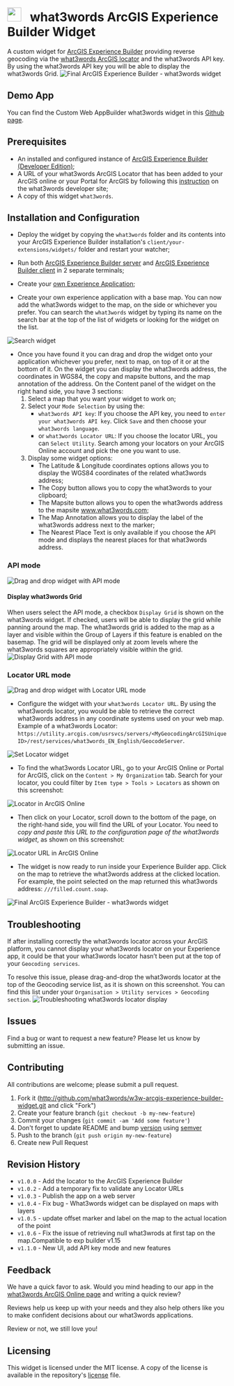 # <image src="https://what3words.com/assets/images/w3w_square_red.png" width="32" height="32"> &nbsp; what3words ArcGIS Experience Builder Widget


A custom widget for [ArcGIS Experience Builder](https://developers.arcgis.com/experience-builder//) providing reverse geocoding via the [what3words ArcGIS locator](https://developer.what3words.com/tools/gis-extensions/arcgis) and the what3words API key. By using the what3words API key you will be able to display the what3words Grid.
![Final ArcGIS Experience Builder - what3words widget](./docs/ScreenShot-01-show-final-widget-with-api-key.png)

## Demo App

You can find the Custom Web AppBuilder what3words widget in this [Github page](https://what3words.github.io/w3w-arcgis-experience-builder-widget/expBuilder_Widget/).

## Prerequisites
- An installed and configured instance of [ArcGIS Experience Builder (Developer Edition)](https://developers.arcgis.com/experience-builder/guide/install-guide/);
- A URL of your what3words ArcGIS Locator that has been added to your ArcGIS online or your Portal for ArcGIS by following this [instruction](https://developer.what3words.com/tools/gis-extensions/arcgis) on the what3words developer site;
- A copy of this widget `what3words`.

## Installation and Configuration

- Deploy the widget by copying the `what3words` folder and its contents into your ArcGIS Experience Builder installation's `client/your-extensions/widgets/` folder and restart your watcher;

- Run both [ArcGIS Experience Builder server](https://developers.arcgis.com/experience-builder/guide/install-guide/#server-install) and [ArcGIS Experience Builder client](https://developers.arcgis.com/experience-builder/guide/install-guide/#client-install) in 2 separate terminals;

- Create your [own Experience Application](https://developers.arcgis.com/experience-builder/guide/);

- Create your own experience application with a base map. You can now add the what3words widget to the map, on the side or whichever you prefer. You can search the `what3words` widget by typing its name on the search bar at the top of the list of widgets or looking for the widget on the list.

![Search widget](./docs/ScreenShot-02-search-w3w.png)

- Once you have found it you can drag and drop the widget onto your application whichever you prefer, next to map, on top of it or at the bottom of it. 
On the widget you can display the what3words address, the coordinates in WGS84, the copy and mapsite buttons, and the map annotation of the address. 
On the Content panel of the widget on the right hand side, you have 3 sections:
    1. Select a map that you want your widget to work on;
    2. Select your `Mode Selection` by using the:
        - `what3words API key`:
        If you choose the API key, you need to `enter your what3words API key`. Click `Save` and then choose your `what3words language`.
        - or `what3words Locator URL`:
        If you choose the locator URL, you can `Select Utility`. Search among your locators on your ArcGIS Online account and pick the one you want to use.
    3. Display some widget options:
        - The Latitude & Longitude coordinates options allows you to display the WGS84 coordinates of the related what3words address;
        - The Copy button allows you to copy the what3words to your clipboard;
        - The Mapsite button allows you to open the what3words address to the mapsite www.what3words.com;
        - The Map Annotation allows you to display the label of the what3words address next to the marker;
        - The Nearest Place Text is only available if you choose the API mode and displays the nearest places for that what3words address.

### API mode
![Drag and drop widget with API mode](./docs/ScreenShot-06-settings-page-for-api-mode.png)

#### Display what3words Grid
When users select the API mode, a checkbox `Display Grid` is shown on the what3words widget. If checked, users will be able to display the grid while panning around the map. The what3words grid is added to the map as a layer and visible within the Group of Layers if this feature is enabled on the basemap.
The grid will be displayed only at zoom levels where the what3words squares are appropriately visible within the grid.
![Display Grid with API mode](./docs/ScreenShot-05-display-grid.png)

### Locator URL mode
![Drag and drop widget with Locator URL mode](./docs/ScreenShot-06-settings-page-for-locator-mode.png)


- Configure the widget with your `what3words Locator URL`. By using the what3words locator, you would be able to retrieve the correct what3words address in any coordinate systems used on your web map.
Example of a what3words Locator: `https://utility.arcgis.com/usrsvcs/servers/<MyGeocodingArcGISUniqueID>/rest/services/what3words_EN_English/GeocodeServer`.

![Set Locator widget](./docs/ScreenShot-04-set-locator.png)

- To find the what3words Locator URL, go to your ArcGIS Online or Portal for ArcGIS, click on the `Content > My Organization` tab. Search for your locator, you could filter by `Item type > Tools > Locators` as shown on this screenshot:

![Locator in ArcGIS Online](./docs/ScreenShot-06-locator-arcgis-online.png)

- Then click on your Locator, scroll down to the bottom of the page, on the right-hand side, you will find the URL of your Locator. You need to *copy and paste this URL to the configuration page of the what3words widget*, as shown on this screenshot:

![Locator URL in ArcGIS Online](./docs/ScreenShot-07-arcgis-online-locator-url.png)

- The widget is now ready to run inside your Experience Builder app. Click on the map to retrieve the what3words address at the clicked location. For example, the point selected on the map returned this what3words address: `///filled.count.soap`.

![Final ArcGIS Experience Builder - what3words widget](./docs/ScreenShot-01-show-final-widget-with-locator-url.png)

## Troubleshooting
If after installing correctly the what3words locator across your ArcGIS platform, you cannot display your what3words locator on your Experience app, it could be that your what3words locator hasn’t been put at the top of your `Geocoding services`.

To resolve this issue, please drag-and-drop the what3words locator at the top of the Geocoding service list, as it is shown on this screenshot. You can find this list under your `Organisation > Utility services > Geocoding section`. 
![Troubleshooting what3words locator display](./docs/ScreenShot-05-troubleshooting-w3w-locator.png)


## Issues

Find a bug or want to request a new feature? Please let us know by submitting an issue.

## Contributing
All contributions are welcome; please submit a pull request.

1. Fork it (http://github.com/what3words/w3w-arcgis-experience-builder-widget.git and click "Fork")
1. Create your feature branch (`git checkout -b my-new-feature`)
1. Commit your changes (`git commit -am 'Add some feature'`)
1. Don't forget to update README and bump [version](./lib/what3words/version.rb) using [semver](https://semver.org/)
1. Push to the branch (`git push origin my-new-feature`)
1. Create new Pull Request

## Revision History
* `v1.0.0`  - Add the locator to the ArcGIS Experience Builder
* `v1.0.2` - Add a temporary fix to validate any Locator URLs
* `v1.0.3` - Publish the app on a web server
* `v1.0.4` - Fix bug - What3words widget can be displayed on maps with layers
* `v1.0.5` - update offset marker and label on the map to the actual location of the point
* `v1.0.6` - Fix the issue of retrieving null what3wrods at first tap on the map.Compatible to exp builder v1.15
* `v1.1.0` - New UI, add API key mode and new features



## Feedback

We have a quick favor to ask. Would you mind heading to our app in the [what3words ArcGIS Online page](https://w3w.maps.arcgis.com/home/item.html?id=0150cfda08334003bec3a77e1006e8c6#overview) and writing a quick review?

Reviews help us keep up with your needs and they also help others like you to make confident decisions about our what3words applications.

Review or not, we still love you!

## Licensing

This widget is licensed under the MIT license. A copy of the license is available in the repository's [license](https://github.com/what3words/w3w-arcgis-webappbuilder-widget/blob/master/LICENSE) file.

